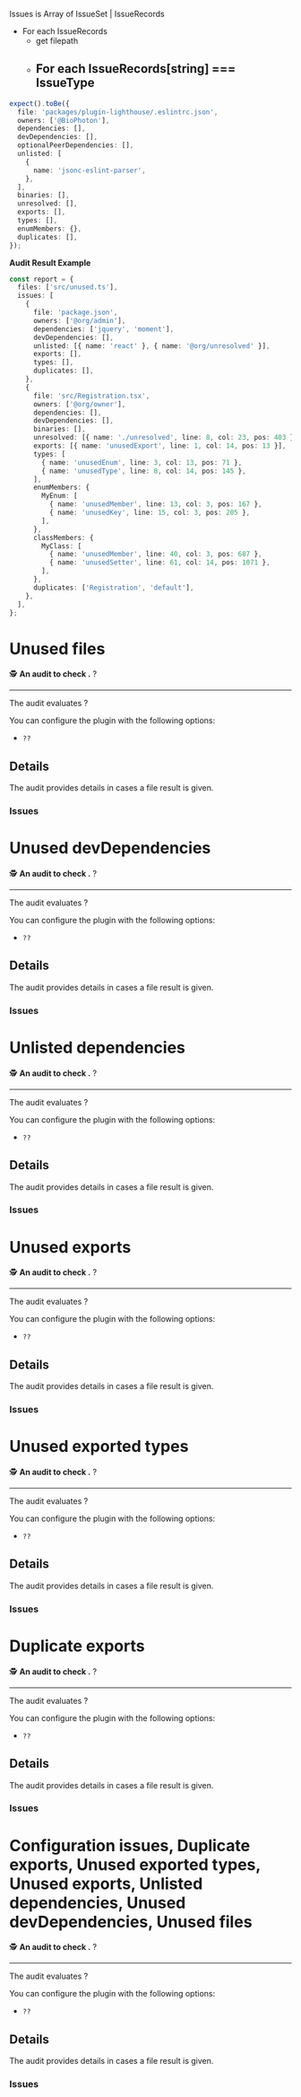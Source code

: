 Issues is Array of IssueSet | IssueRecords

- For each IssueRecords
  - get filepath
  - ## For each IssueRecords[string] === IssueType

```ts
expect().toBe({
  file: 'packages/plugin-lighthouse/.eslintrc.json',
  owners: ['@BioPhoton'],
  dependencies: [],
  devDependencies: [],
  optionalPeerDependencies: [],
  unlisted: [
    {
      name: 'jsonc-eslint-parser',
    },
  ],
  binaries: [],
  unresolved: [],
  exports: [],
  types: [],
  enumMembers: {},
  duplicates: [],
});
```

**Audit Result Example**

```ts
const report = {
  files: ['src/unused.ts'],
  issues: [
    {
      file: 'package.json',
      owners: ['@org/admin'],
      dependencies: ['jquery', 'moment'],
      devDependencies: [],
      unlisted: [{ name: 'react' }, { name: '@org/unresolved' }],
      exports: [],
      types: [],
      duplicates: [],
    },
    {
      file: 'src/Registration.tsx',
      owners: ['@org/owner'],
      dependencies: [],
      devDependencies: [],
      binaries: [],
      unresolved: [{ name: './unresolved', line: 8, col: 23, pos: 403 }],
      exports: [{ name: 'unusedExport', line: 1, col: 14, pos: 13 }],
      types: [
        { name: 'unusedEnum', line: 3, col: 13, pos: 71 },
        { name: 'unusedType', line: 8, col: 14, pos: 145 },
      ],
      enumMembers: {
        MyEnum: [
          { name: 'unusedMember', line: 13, col: 3, pos: 167 },
          { name: 'unusedKey', line: 15, col: 3, pos: 205 },
        ],
      },
      classMembers: {
        MyClass: [
          { name: 'unusedMember', line: 40, col: 3, pos: 687 },
          { name: 'unusedSetter', line: 61, col: 14, pos: 1071 },
        ],
      },
      duplicates: ['Registration', 'default'],
    },
  ],
};
```

# Unused files

🕵️ **An audit to check .** ?

---

The audit evaluates ?

You can configure the plugin with the following options:

- `??`

## Details

The audit provides details in cases a file result is given.

### Issues

# Unused devDependencies

🕵️ **An audit to check .** ?

---

The audit evaluates ?

You can configure the plugin with the following options:

- `??`

## Details

The audit provides details in cases a file result is given.

### Issues

# Unlisted dependencies

🕵️ **An audit to check .** ?

---

The audit evaluates ?

You can configure the plugin with the following options:

- `??`

## Details

The audit provides details in cases a file result is given.

### Issues

# Unused exports

🕵️ **An audit to check .** ?

---

The audit evaluates ?

You can configure the plugin with the following options:

- `??`

## Details

The audit provides details in cases a file result is given.

### Issues

# Unused exported types

🕵️ **An audit to check .** ?

---

The audit evaluates ?

You can configure the plugin with the following options:

- `??`

## Details

The audit provides details in cases a file result is given.

### Issues

# Duplicate exports

🕵️ **An audit to check .** ?

---

The audit evaluates ?

You can configure the plugin with the following options:

- `??`

## Details

The audit provides details in cases a file result is given.

### Issues

# Configuration issues, Duplicate exports, Unused exported types, Unused exports, Unlisted dependencies, Unused devDependencies, Unused files

🕵️ **An audit to check .** ?

---

The audit evaluates ?

You can configure the plugin with the following options:

- `??`

## Details

The audit provides details in cases a file result is given.

### Issues
